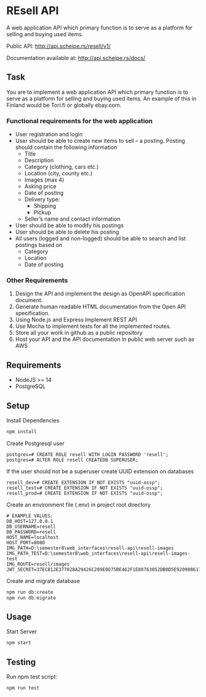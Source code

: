 # REsell API
A web application API which primary function is to serve as a platform for selling and buying used items.

Public API: http://api.scheipe.rs/resell/v1/

Documentation available at: http://api.scheipe.rs/docs/

## Task

You are to implement a web application API which primary function is to serve as a platform for selling and buying used items. An example of this in Finland would be Tori.fi or globally ebay.com.

### Functional requirements for the web application
* User registration and login
* User should be able to create new items to sell – a posting. Posting should contain the following information
  * Title
  * Description
  * Category (clothing, cars etc.)
  * Location (city, county etc.)
  * Images (max 4)
  * Asking price
  * Date of posting
  * Delivery type:
    * Shipping
    * Pickup
  * Seller’s name and contact information
* User should be able to modify his postings
* User should be able to delete his posting
* All users (logged and non-logged) should be able to search and list postings based on
  * Category
  * Location
  * Date of posting

### Other Requirements
1. Design the API and implement the design as OpenAPI specification document.
2. Generate human readable HTML documentation from the Open API specification.
3. Using Node.js and Express Implement REST API
4. Use Mocha to implement tests for all the implemented routes.
5. Store all your work in github as a public repository
6. Host your API and the API documentation in public web server such as AWS

## Requirements

* NodeJS >= 14
* PostgreSQL

## Setup

Install Dependencies

```sh
npm install
```

Create Postgresql user

```
postgres=# CREATE ROLE resell WITH LOGIN PASSWORD 'resell';
postgres=# ALTER ROLE resell CREATEDB SUPERUSER;
```

If the user should not be a superuser create UUID extension on databases

```
resell_dev=# CREATE EXTENSION IF NOT EXISTS "uuid-ossp";
resell_test=# CREATE EXTENSION IF NOT EXISTS "uuid-ossp";
resell_prod=# CREATE EXTENSION IF NOT EXISTS "uuid-ossp";
```

Create an environment file (.env) in project root directory

```
# EXAMPLE VALUES:
DB_HOST=127.0.0.1
DB_USERNAME=resell
DB_PASSWORD=resell
HOST_NAME=localhost
HOST_PORT=8080
IMG_PATH=D:\semester8\web_interfaces\resell-api\resell-images
IMG_PATH_TEST=D:\semester8\web_interfaces\resell-api\resell-images-test
IMG_ROUTE=resell/images
JWT_SECRET=37ECB12E377028A29426C209E0D75BE462F1E88763052DB0D5E920908617D7E3
```

Create and migrate database

```sh
npm run db:create
npm run db:migrate
```

## Usage

Start Server

```sh
npm start
```

## Testing

Run npm test script:

```sh
npm run test
```
